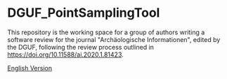 # DGUF_PointSamplingTool

This repository is the working space for a group of authors writing a software review for the journal "Archäologische Informationen", edited by the DGUF, following the review process outlined in https://doi.org/10.11588/ai.2020.1.81423.

[English Version](https://research-squirrel-engineers.github.io/DGUF_PointSamplingTool/Draft.html)
